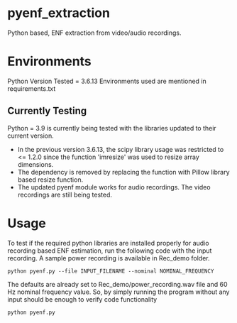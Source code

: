# pyenf_extraction
Python based, ENF extraction from video/audio recordings. 

# Environments

Python Version Tested = 3.6.13
Environments used are mentioned in requirements.txt 

## Currently Testing 

Python = 3.9 is currently being tested with the libraries updated to their current version. 

- In the previous version 3.6.13, the scipy library usage was restricted to <= 1.2.0 since the function 'imresize' was used to resize array dimensions.
- The dependency is removed by replacing the function with Pillow library based resize function. 
- The updated pyenf module works for audio recordings. The video recordings are still being tested. 

# Usage

To test if the required python libraries are installed properly for audio recording based ENF estimation, run the following code with the input recording. A sample power recording is available in Rec_demo folder.
```
python pyenf.py --file INPUT_FILENAME --nominal NOMINAL_FREQUENCY
```

The defaults are already set to Rec_demo/power_recording.wav file and 60 Hz nominal frequency value. So, by simply running the program without any input should be enough to verify code functionality

```
python pyenf.py
```